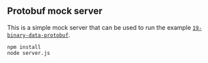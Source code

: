 ## Protobuf mock server

This is a simple mock server that can be used to run the example [`19-binary-data-protobuf`](../19-binary-data-protobuf.js).

```
npm install
node server.js
```
